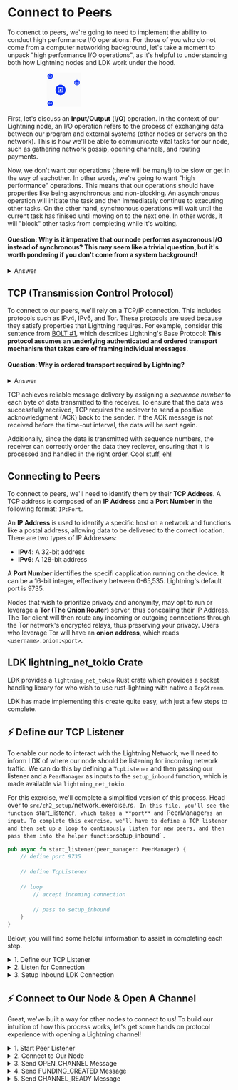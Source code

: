 # Connect to Peers

To conenct to peers, we're going to need to implement the ability to conduct high performance I/O operations. For those of you who do not come from a computer networking background, let's take a moment to unpack "high performance I/O operations", as it's helpful to understanding both how Lightning nodes and LDK work under the hood.

<p align="center" style="width: 50%; max-width: 300px;">
  <img src="./tutorial_images/node_setup/connecting.png" alt="connecting" width="30%" height="auto">
</p>

First, let's discuss an **Input/Output** (**I/O**) operation. In the context of our Lightning node, an I/O operation refers to the process of exchanging data between our program and external systems (other nodes or servers on the network). This is how we'll be able to communicate vital tasks for our node, such as gathering network gossip, opening channels, and routing payments. 

Now, we don't want our operations (there will be many!) to be slow or get in the way of eachother. In other words, we're going to want "high performance" operations. This means that our operations should have properties like being asynchronous and non-blocking. An asynchronous operation will initiate the task and then immediately continue to executing other tasks. On the other hand, synchronous operations will wait until the current task has finised until moving on to the next one. In other words, it will "block" other tasks from completing while it's waiting.

#### Question: Why is it imperative that our node performs asyncronous I/O instead of synchronous? This may seem like a trivial question, but it's worth pondering if you don't come from a system background!


<details>
  <summary>Answer</summary>

This isn't a trick question! It's just meant to spark further thought.

In short, our Lightning node will be performing many actions at once. For example, we'll be processing new gossip messages, opening channels, routing payments, monitoring the blockchain, etc. The list goes on and on.

If we had to wait for any given task to complete before moving on to another task, we wouldn't be able to run an working node.

</details>

## TCP (Transmission Control Protocol)

To connect to our peers, we'll rely on a TCP/IP connection. This includes protocols such as IPv4, IPv6, and Tor. These protocols are used because they satisfy properties that Lightning requires. For example, consider this sentence from [BOLT #1](https://github.com/lightning/bolts/blob/master/01-messaging.md), which describes Lightning's Base Protocol: **This protocol assumes an underlying authenticated and ordered transport mechanism that takes care of framing individual messages**.

#### Question: Why is ordered transport required by Lightning?


<details>
  <summary>Answer</summary>

First, let's review what "ordered transport" is.

**Ordered transport**, unsurprisingly, means that messages will arrive in the same order that they were sent. To see why this is critical, let's take a brief detour to [BOLT #2: Peer Protocol for Channel Management
](https://github.com/lightning/bolts/blob/master/02-peer-protocol.md). BOLT #2 describes the message types that peers will send eachother to update their channel states. For instance, consider the following common message types:

<p align="center" style="width: 50%; max-width: 300px;">
  <img src="./tutorial_images/node_setup/alice_bob_tcp_0.png" alt="alice_bob_tcp_0" width="50%" height="auto">
</p>

- `update_add_htlc`: Node A will send this message to node B (or vice versa) to indicate that they would like to add an HTLC to their commitment transactions.
- `commitment_signed`: Node A will send this message to node B (or vice versa) to provide the signature(s) for the current commitment transaction, effectively advancing channel state.

Let's imagine that Alice wants to add two HTLCs to her channel with Bob. She can do that by sending two `update_add_htlc` messages to Bob and then sending a `commitment_signed` message with the appropriate signatures.

<p align="center" style="width: 50%; max-width: 300px;">
  <img src="./tutorial_images/node_setup/alice_bob_tcp_1.png" alt="alice_bob_tcp_1" width="70%" height="auto">
</p>

Notice that the `commitment_signed` does not explitly mention which HTLCs the signatures are for. Instead, it does this implicitly. Since Lightning messages are assumed to be ordered and reliable, the protocol assumes that messages sent will always arrive, and they will arrive in the order they are sent. This way, Alice can rest assured that, if Bob gets the `commitment_signed`, he also got the `update_add_htlc` messages in the correct order.

For a great in-depth blog, discussing how to operate a Lightning channel, please see [Normal operation and closure of a pre-taproot LN channel](https://ellemouton.com/posts/normal-operation-pre-taproot/) by Elle Mouton.

</details>

TCP achieves reliable message delivery by assigning a *sequence number* to each byte of data transmitted to the receiver. To ensure that the data was successfully received, TCP requires the reciever to send a positive acknowledgment (ACK) back to the sender. If the ACK message is not received before the time-out interval, the data will be sent again.

Additionally, since the data is transmitted with sequence numbers, the receiver can correctly order the data they reciever, ensuring that it is processed and handled in the right order. Cool stuff, eh!

## Connecting to Peers

To connect to peers, we'll need to identify them by their **TCP Address**. A TCP address is composed of an **IP Address** and a **Port Number** in the following format: `IP:Port`.

An **IP Address** is used to identify a specific host on a network and functions like a postal address, allowing data to be delivered to the correct location. There are two types of IP Addresses:
- **IPv4**: A 32-bit address
- **IPv6**: A 128-bit address

A **Port Number** identifies the specifi capplication running on the device. It can be a 16-bit integer, effectively between 0-65,535. Lightning's default port is 9735.

Nodes that wish to prioritize privacy and anonymity, may opt to run or leverage a **Tor (The Onion Router)** server, thus concealing their IP Address. The Tor client will then route any incoming or outgoing connections through the Tor network's encrypted relays, thus preserving your privacy. Users who leverage Tor will have an **onion address**, which reads `<username>.onion:<port>`.

## LDK lightning_net_tokio Crate

LDK provides a `lightning_net_tokio` Rust crate which provides a socket handling library for who wish to use rust-lightning with native a `TcpStream`.

LDK has made implementing this create quite easy, with just a few steps to complete.

## ⚡️ Define our TCP Listener

To enable our node to interact with the Lightning Network, we'll need to inform LDK of where our node should be listening for incoming network traffic. We can do this by defining a `TcpListener` and then passing our listener and a `PeerManager` as inputs to the `setup_inbound` function, which is made available via `lightning_net_tokio`.

For this exercise, we'll complete a simplified version of this process. Head over to `src/ch2_setup/`network_exercise.rs`. In this file, you'll see the function `start_listener`, which takes a **port** and `PeerManager` as an input. To complete this exercise, we'll have to define a TCP listener and then set up a loop to continously listen for new peers, and then pass them into the helper function `setup_inbound` .

```rust
pub async fn start_listener(peer_manager: PeerManager) {
    // define port 9735
    
    // define TcpListener

    // loop
        // accept incoming connection

        // pass to setup_inbound
    }
}
```

Below, you will find some helpful information to assist in completing each step.

<details>
  <summary>1. Define our TCP Listener</summary>
  
First we create a listener socket, which is bound to the IP address that we provide.  To do this, we'll use the `TcpListener::bind` method provided by the `tokio` [crate](https://docs.rs/tokio/latest/tokio/net/struct.TcpListener.html#method.bind). 

Note that the `bind()` method is an asychronous function that returns a `Result<TcpListener>`. All [`Result`](https://doc.rust-lang.org/std/result/) types are **enum** where the value is either `Ok()` or `Err()`. Therefore, the `bind()` method will either return an `Ok(TcpListener)` or `Err()`. 

In the below example, we are creating a listener that binds to local host port 2345. As mentiond above, since the `bind()` method returns a `Result<TcpListener>`, we'll have to process the result as follows:
1) We must call `.await` because `bind()` is an asychonous call, so we must wait for the result to be resolved.
2) When `await` is resolved, we will have a `Result` type. `expect()` is a method available for `Result` types to unrwap the result and either return the expected type or panic and return an error with the specified message.

```rust
let listener = TcpListener::bind("127.0.0.1:2345")
    .await
    .expect("Insert failure message here");
```

</details>


<details>
  <summary> 2. Listen for Connection</summary>

To keep our TCP listener active and continuously accept incoming connections from peers, we need to create an loop. This loop will run indefinitely, checking for and handling new connections as they arrive.

### Creating a Loop in Rust
To create a loop in rust, you can use the following notation:

```rust
loop {
 // insert loop logic here 
}
```

### Accept New Connections
Whenever a new peer tries to connect to use we can accept the connection by calling [`listener.accept()`](https://docs.rs/tokio/latest/tokio/net/struct.TcpListener.html#method.accept). Similar to the `bind()` method, `accept() is asynchronous and will return a **Result** of type `Result<(TcpStream, SocketAddr)>`, so we need to leverage `.await` and `.expect` accordingly.

```rust
let (tcp_stream, addr) = listener.accept()
    .await
    .expect("Failed to accept connection");
```

</details>

<details>
  <summary> 3. Setup Inbound LDK Connection </summary>

Finally, once we have the TCP stream, we can pass it to the [`setup_inbound`](https://docs.rs/lightning-net-tokio/latest/lightning_net_tokio/fn.setup_inbound.html) function provided by the `lightning-net-tokio` crate. This will initialize the new connection within the framework of LDK.

Normally, you would use the `setup_inbound` mentioned above, however, for simplicity, a mock function is available to use. When using this function, note the following:
- In Rust, a value can only have one owner at a time. When we pass `peer_manager` into `setup_inbound`, the function will need to take ownership of the Peer Manager. For this reason, we must call `.clone()`, thus creating a copy of the Peer Manager to pass into the function.
- Similar to the above, we call `.await` for this asynchronous process.

```rust
setup_inbound(peer_manager.clone(), tcp_stream).await;
```

</details>


## ⚡️ Connect to Our Node & Open A Channel

Great, we've built a way for other nodes to connect to us! To build our intuition of how this process works, let's get some hands on protocol experience with opening a Lightning channel! 

<details>
  <summary>1. Start Peer Listener</summary>
To begin this exercise, go to your **Shell** and type the bellow command:

```
cargo run -- peer-listen
```

This command will start up a program that creates a simulated PeerManager, listening on port 9375. If this program starts correctly, you should see the below message:

```
🚀 Listening for peer messages on port 9735
```

When the program starts, you may see a few "Webview" tabs open. It's safe to close these.

<p align="left" style="width: 50%; max-width: 300px;">
  <img src="./tutorial_images/node_setup/webview.png" alt="webview" width="20%" height="auto">
</p>

</details>

<details>
<summary>2. Connect to Our Node</summary>

Let's pretend to be another node on the Lightning network! To do this, let's open up a new **Shell** and enter the command below. This will allow us to connect to the `TcpListener` that we created in the previous exercise.

```
nc -v 127.0.0.1 9735
```

Once connected, you should see the below message. This means you've succesfully created a TCP connection to our Lightning node from the shell.

```
Connection to 127.0.0.1 9735 port [tcp/*] succeeded!
```

If you look at the **Shell** you used to start the listener, you should see the below notification:

```
✅ New peer connected from 127.0.0.1
```
</details>

<details>
<summary>3. Send OPEN_CHANNEL Message</summary>
  
Now that we're connected, our LDK node will just have set up a `PeerManager` for our connection. Let's simulate **opening a channel** with our node by interacting with the `PeerManager` from the command line. All of the messages in this exercise will mirror the actual flow that is described in [BOLT #2: Peer Protocol for Channel Management](https://github.com/lightning/bolts/blob/master/02-peer-protocol.md),

We'll start by sending an `OPEN_CHANNEL` message. You must provide the following arguments:
- `funding_amt`: This is the amount (in sats) that you would like to fund the channel with.
- `to_self_delay`: This is the minumum OP_CSV delay that you require your counterparty to timelock their `to_local` outputs with.
- `sats_p_vbyte`: This is the proposed fees for the commitment transaction (in sats per vByte). In the actual protocol, you send a fee rate in sats per 1000-weight, but we're using sats sats/vByte because that's what most block explorers use.

```
OPEN_CHANNEL <funding_amt> <to_self_delay> <sats_p_vbyte>
```

Here is an example of how you can open a channel with the following characteristics:
- 10,000 Channel Capacity
- 100 blocks to-self-delay
- 6 sats/vByte fee
```
OPEN_CHANNEL 10000 100 6
```

#### Try opening a channel!

<details>
  <summary>Hint</summary>

Ahh, if you've clicked this drop-down, chances are your first channel was rejected. In the Lightning network, channel partners negotiate specific properties of their channel. For this exercise, the LDK node we're connecting to will only accept channels that satisfy the following:
- Funding amount must be >= 100,000
- Sats/vByte fees must be >= 10 sats/vByte
- To-Self-Delay must be <= 144

In other words, our LDK node will not accept channels for less than 100,000 sats and wants to ensure that commitment transactions have reasonable fees so that they can be published at some arbitrary point in the future. Additionally, the node does not want to wait an unreasonable amount of time to collect its `to_self` outputs, so the CSV delay cannot be greater than 144.

</details>

Once your `OPEN_CHANNEL` message is accepted, you should see below following message sent back in your **Shell**. In this message, the LDK node is providing a temporary channel ID, the `to_self_delay` that we are expected to use, and the channel keys that we will use to create the required public and private keys for the life of this channel.

```
ACCEPT_CHANNEL: temp_channel_id=100 to_self_delay=144, channel_keys[...]
```

#### Question: Why is this a temporary channel id?
<details>
  <summary>Answer</summary>

The "real" channel id, which is the channel id that is used to refer to a channel once it's active, is derived from the **funding transaction id** and the **funding output index**. At this point in the process, we have not created the funding transaction yet, so we have to use a temporary channel id.

</details>

</details>

<details>
<summary>4. Send FUNDING_CREATED Message</summary>
Once you recieve the `ACCEPT_CHANNEL` message from the LDK node, take note of the `temp_channel_id`.

Since we're opening the channel, we will now create the funding transaction on our side and send it to the LDK node. To do this, we will have to send them the following:
-  Funding transaction id
-  Funding transaction output index
-  Signature for first commitment transaction

Below is an example of the command you will type in the **Shell**.
```
FUNDING_CREATED <temp_channel_id> <funding_tx_id:output_index> <signatures>
```

For the purposes of this exercise, `funding_tx_id` and `signature` can be any sequence (of any length) of characters. Also, the `output_index` must be provided after the `funding_tx_id`, separated by a colon (`:`). Below is an example:

```
FUNDING_CREATED 105 as4f79df:0 asfaf14g112
```

Once your `FUNDING_CREATED` message is accepted, you should see the below message sent back in your **Shell**. In this message, the LDK node is providing a channel ID, derivied from the funding transaction, and a signature that we can use on our first commitment transaction.

```
FUNDING_SIGNED: channel_id=elq, signature=[avb1adx4]
```

</details>

<details>
<summary>5. Send CHANNEL_READY Message</summary>

At this point, we now have a signature for the first commitment transaction, which is also our "refund" transaction, so we would take the funding transaction and broadcast it to the network!

After doing that, we would send the LDK node a `CHANNEL_READY` transaction, specifying the `channel_id` of the channel.

```
CHANNEL_READY <channel_id>
```

#### Go ahead and give it a try!

Once sent, the LDK node should sent a `CHANNEL_READY` message back to us!

</details>